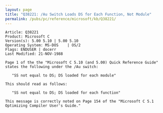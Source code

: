 ```yaml
---
layout: page
title: "Q38221: /Au Switch Loads DS for Each Function, Not Module"
permalink: /pubs/pc/reference/microsoft/kb/Q38221/
---
```


	Article: Q38221
	Product: Microsoft C
	Version(s): 5.00 5.10 | 5.00 5.10
	Operating System: MS-DOS    | OS/2
	Flags: ENDUSER | docerr
	Last Modified: 21-NOV-1988
	
	Page 1 of the the "Microsoft C 5.10 (and 5.00) Quick Reference Guide"
	states the following under the /Au switch:
	
	   "SS not equal to DS; DS loaded for each module"
	
	This should read as follows:
	
	   "SS not equal to DS; DS loaded for each function"
	
	This message is correctly noted on Page 154 of the "Microsoft C 5.1
	Optimizing Compiler User's Guide."
